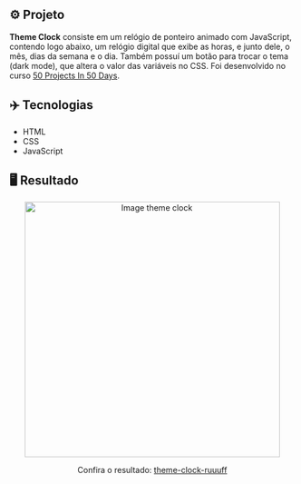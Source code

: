 ## ⚙️ Projeto
**Theme Clock** consiste em um relógio de ponteiro animado com JavaScript, contendo logo abaixo, um relógio digital que exibe as horas, e junto dele, o mês, dias da semana e o dia. Também possuí um botão para trocar o tema (dark mode), que altera o valor das variáveis no CSS. Foi desenvolvido no curso <a href="https://www.udemy.com/share/103Pv2AEcYdFxQQXUH">50 Projects In 50 Days</a>.

## ✈️ Tecnologias
- HTML
- CSS
- JavaScript

## 🖥️ Resultado
<div align="center">
  <img alt="Image theme clock" src="https://i.imgur.com/1zRfNVQ.png" width="450px">
  <p>Confira o resultado: <a href="https://theme-clock-ruuuff.netlify.app">theme-clock-ruuuff</a></p>
</div>